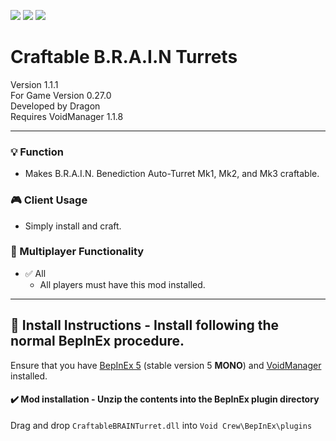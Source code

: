 [![](https://img.shields.io/badge/-Void_Crew_Modding_Team-111111?style=just-the-label&logo=github&labelColor=24292f)](https://github.com/Void-Crew-Modding-Team)
![](https://img.shields.io/badge/Game%20Version-0.27.0-111111?style=flat&labelColor=24292f&color=111111)
[![](https://img.shields.io/discord/1180651062550593536.svg?&logo=discord&logoColor=ffffff&style=flat&label=Discord&labelColor=24292f&color=111111)](https://discord.gg/g2u5wpbMGu "Void Crew Modding Discord")

# Craftable B.R.A.I.N Turrets

Version 1.1.1  
For Game Version 0.27.0  
Developed by Dragon  
Requires VoidManager 1.1.8


---------------------

### 💡 Function

- Makes B.R.A.I.N. Benediction Auto-Turret Mk1, Mk2, and Mk3 craftable.

### 🎮 Client Usage

- Simply install and craft.

### 👥 Multiplayer Functionality

- ✅ All
  - All players must have this mod installed.

---------------------

## 🔧 Install Instructions - **Install following the normal BepInEx procedure.**

Ensure that you have [BepInEx 5](https://thunderstore.io/c/void-crew/p/BepInEx/BepInExPack/) (stable version 5 **MONO**) and [VoidManager](https://thunderstore.io/c/void-crew/p/VoidCrewModdingTeam/VoidManager/) installed.

#### ✔️ Mod installation - **Unzip the contents into the BepInEx plugin directory**

Drag and drop `CraftableBRAINTurret.dll` into `Void Crew\BepInEx\plugins`
